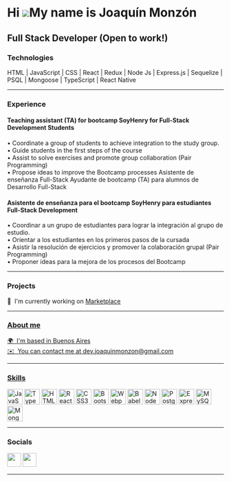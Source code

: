 Hi ![](https://user-images.githubusercontent.com/18350557/176309783-0785949b-9127-417c-8b55-ab5a4333674e.gif)My name is Joaquín Monzón
======================================================================================================================================

Full Stack Developer (Open to work!) <br/>
--------------------
<h3>Technologies</h3>
HTML | JavaScript | CSS | React | Redux | Node Js | Express.js | Sequelize | PSQL | Mongoose | TypeScript | React Native <br/> <hr/>
<h3>Experience</h3>
<h4>Teaching assistant (TA) for bootcamp SoyHenry for Full-Stack Development Students</h4>
• Coordinate a group of students to achieve integration to the study group. <br/>
• Guide students in the first steps of the course <br/>
• Assist to solve exercises and promote group collaboration (Pair Programming) <br/>
• Propose ideas to improve the Bootcamp processes Asistente de enseñanza Full-Stack Ayudante de bootcamp (TA) para alumnos de Desarrollo Full-Stack <br/>
<h4>Asistente de enseñanza para el bootcamp SoyHenry para estudiantes Full-Stack Development</h4>
• Coordinar a un grupo de estudiantes para lograr la integración al grupo de estudio. <br/>
• Orientar a los estudiantes en los primeros pasos de la cursada <br/>
• Asistir la resolución de ejercicios y promover la colaboración grupal (Pair Programming) <br/>
• Proponer ideas para la mejora de los procesos del Bootcamp <br/><hr/> 
<h3>Projects</h3>
🚀  I'm currently working on <a href='http://mercado-los-7-enanitos.vercel.app/'>Marketplace</><hr/>
<h3>About me</h3>
🌍  I'm based in Buenos Aires <br/>
✉️  You can contact me at dev.joaquinmonzon@gmail.com<hr/>
<h3>Skills</h3>
<p align="left">
<a href="https://developer.mozilla.org/en-US/docs/Web/JavaScript" target="_blank" rel="noreferrer"><img src="https://raw.githubusercontent.com/danielcranney/readme-generator/main/public/icons/skills/javascript-colored.svg" width="36" height="36" alt="JavaScript" /></a>
<a href="https://www.typescriptlang.org/" target="_blank" rel="noreferrer"><img src="https://raw.githubusercontent.com/danielcranney/readme-generator/main/public/icons/skills/typescript-colored.svg" width="36" height="36" alt="TypeScript" /></a>
<a href="https://developer.mozilla.org/en-US/docs/Glossary/HTML5" target="_blank" rel="noreferrer"><img src="https://raw.githubusercontent.com/danielcranney/readme-generator/main/public/icons/skills/html5-colored.svg" width="36" height="36" alt="HTML5" /></a>
<a href="https://reactjs.org/" target="_blank" rel="noreferrer"><img src="https://raw.githubusercontent.com/danielcranney/readme-generator/main/public/icons/skills/react-colored.svg" width="36" height="36" alt="React" /></a>
<a href="https://www.w3.org/TR/CSS/#css" target="_blank" rel="noreferrer"><img src="https://raw.githubusercontent.com/danielcranney/readme-generator/main/public/icons/skills/css3-colored.svg" width="36" height="36" alt="CSS3" /></a>
<a href="https://getbootstrap.com/" target="_blank" rel="noreferrer"><img src="https://raw.githubusercontent.com/danielcranney/readme-generator/main/public/icons/skills/bootstrap-colored.svg" width="36" height="36" alt="Bootstrap" /></a>
<a href="https://webpack.js.org/" target="_blank" rel="noreferrer"><img src="https://raw.githubusercontent.com/danielcranney/readme-generator/main/public/icons/skills/webpack-colored.svg" width="36" height="36" alt="Webpack" /></a>
<a href="https://babeljs.io/" target="_blank" rel="noreferrer"><img src="https://raw.githubusercontent.com/danielcranney/readme-generator/main/public/icons/skills/babel-colored.svg" width="36" height="36" alt="Babel" /></a>
<a href="https://nodejs.org/en/" target="_blank" rel="noreferrer"><img src="https://raw.githubusercontent.com/danielcranney/readme-generator/main/public/icons/skills/nodejs-colored.svg" width="36" height="36" alt="NodeJS" /></a>
<a href="https://www.postgresql.org/" target="_blank" rel="noreferrer"><img src="https://raw.githubusercontent.com/danielcranney/readme-generator/main/public/icons/skills/postgresql-colored.svg" width="36" height="36" alt="PostgreSQL" /></a>
<a href="https://expressjs.com/" target="_blank" rel="noreferrer"><img src="https://raw.githubusercontent.com/danielcranney/readme-generator/main/public/icons/skills/express-colored.svg" width="36" height="36" alt="Express" /></a>
<a href="https://www.mysql.com/" target="_blank" rel="noreferrer"><img src="https://raw.githubusercontent.com/danielcranney/readme-generator/main/public/icons/skills/mysql-colored.svg" width="36" height="36" alt="MySQL" /></a>
<a href="https://www.mongodb.com/" target="_blank" rel="noreferrer"><img src="https://raw.githubusercontent.com/danielcranney/readme-generator/main/public/icons/skills/mongodb-colored.svg" width="36" height="36" alt="MongoDB" /></a>
</p>
<hr/>

<h3>Socials</h3>

<p align="left"> <a href="https://www.github.com/MonzonJoaquin" target="_blank" rel="noreferrer"><img src="https://raw.githubusercontent.com/danielcranney/readme-generator/main/public/icons/socials/github.svg" width="32" height="32" /></a> <a href="https://www.linkedin.com/in/joaquin-monzon-b02904235/" target="_blank" rel="noreferrer"><img src="https://raw.githubusercontent.com/danielcranney/readme-generator/main/public/icons/socials/linkedin.svg" width="32" height="32" /></a></p>
<hr/>
